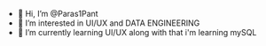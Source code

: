 - 👋 Hi, I’m @Paras1Pant
- 👀 I’m interested in UI/UX and DATA ENGINEERING
- 🌱 I’m currently learning UI/UX along with that i'm learning mySQL
  

<!---
Paras1Pant/Paras1Pant is a ✨ special ✨ repository because its `README.md` (this file) appears on your GitHub profile.
You can click the Preview link to take a look at your changes.
--->
